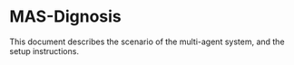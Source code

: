 # MAS-Dignosis

This document describes the scenario of the multi-agent system, and the setup instructions.
